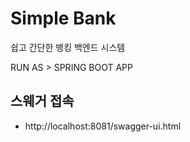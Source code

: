 # Simple Bank
쉽고 간단한 뱅킹 백엔드 시스템


RUN AS > SPRING BOOT APP

## 스웨거 접속
* http://localhost:8081/swagger-ui.html
